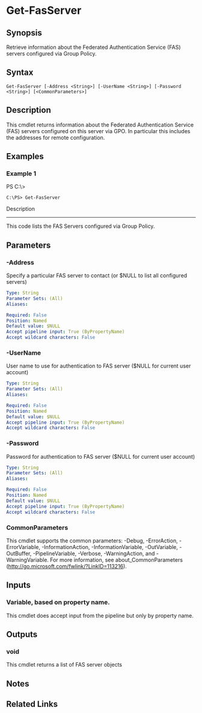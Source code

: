 # Get-FasServer

## Synopsis
Retrieve information about the Federated Authentication Service (FAS) servers configured via Group Policy.

## Syntax

```
Get-FasServer [-Address <String>] [-UserName <String>] [-Password <String>] [<CommonParameters>]
```

## Description
This cmdlet returns information about the Federated Authentication Service (FAS) servers configured on this server via GPO. 
In particular this includes the addresses for remote configuration.

## Examples

### Example 1
PS C:\\\>

```
C:\PS> Get-FasServer
```

Description

-----------

This code lists the FAS Servers configured via Group Policy.

## Parameters

### -Address
Specify a particular FAS server to contact (or $NULL to list all configured servers)

```yaml
Type: String
Parameter Sets: (All)
Aliases:

Required: False
Position: Named
Default value: $NULL
Accept pipeline input: True (ByPropertyName)
Accept wildcard characters: False
```

### -UserName
User name to use for authentication to FAS server ($NULL for current user account)

```yaml
Type: String
Parameter Sets: (All)
Aliases:

Required: False
Position: Named
Default value: $NULL
Accept pipeline input: True (ByPropertyName)
Accept wildcard characters: False
```

### -Password
Password for authentication to FAS server ($NULL for current user account)

```yaml
Type: String
Parameter Sets: (All)
Aliases:

Required: False
Position: Named
Default value: $NULL
Accept pipeline input: True (ByPropertyName)
Accept wildcard characters: False
```

### CommonParameters
This cmdlet supports the common parameters: -Debug, -ErrorAction, -ErrorVariable, -InformationAction, -InformationVariable, -OutVariable, -OutBuffer, -PipelineVariable, -Verbose, -WarningAction, and -WarningVariable.
For more information, see about_CommonParameters (http://go.microsoft.com/fwlink/?LinkID=113216).

## Inputs

### Variable, based on property name.
This cmdlet does accept input from the pipeline but only by property name.

## Outputs

### void
This cmdlet returns a list of FAS server objects

## Notes

## Related Links

